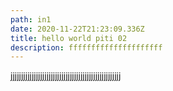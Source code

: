 ```yaml
---
path: in1
date: 2020-11-22T21:23:09.336Z
title: hello world piti 02
description: fffffffffffffffffffff
---
```

jjjjjjjjjjjjjjjjjjjjjjjjjjjjjjjjjjjjjjjjjjjjjjjjjjjj
